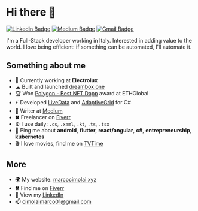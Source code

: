 # Hi there 👋

[![Linkedin Badge](https://img.shields.io/badge/-marcocimolai-blue?style=flat-square&logo=Linkedin&logoColor=white&link=https://www.linkedin.com/in/marco-cimolai-74b9a9218)](https://www.linkedin.com/in/marco-cimolai-74b9a9218)
[![Medium Badge](https://img.shields.io/badge/-@marplex-03a57a?style=flat-square&labelColor=000000&logo=Medium&link=https://marplex.medium.com)](https://marplex.medium.com)
[![Gmail Badge](https://img.shields.io/badge/-cimolaimarco01@gmail.com-c14437?style=flat-square&logo=Gmail&logoColor=white&link=mailto:cimolaimarco01@gmail.com)](mailto:cimolaimarco01@gmail.com)

I'm a Full-Stack developer working in Italy. Interested in adding value to the world. I love being efficient: if something can be automated, I'll automate it.

## Something about me
- 🏢 Currently working at **Electrolux**
- ☁ Built and launched [dreambox.one](https://www.dreambox.one)
- 🏆 Won [Polygon - Best NFT Dapp](https://showcase.ethglobal.com/roadtoweb3/nft-map-mint-nfts-of-pictures-on-a-map) award at ETHGlobal
- ⚡ Developed [LiveData](https://github.com/Marplex/LiveData) and [AdaptiveGrid](https://github.com/Marplex/AdaptiveGrid) for C#
- 📃 Writer at [Medium](https://marplex.medium.com/)
- 🍀 Freelancer on [Fiverr](https://www.fiverr.com/marplex)
- ⚙️ I use daily: `.cs`, `.xaml`, `.kt`, `.ts`, `.tsx`
- 💬 Ping me about **android**, **flutter**, **react/angular**, **c#**, **entrepreneurship**, **kubernetes**
- 🎬 I love movies, find me on [TVTime](https://tvtime.com/r/2oU0Q)

## More
- 🌍 My website: [marcocimolai.xyz](https://marcocimolai.xyz)
- 🍀 Find me on [Fiverr](https://www.fiverr.com/marplex)
- 🧢 View my [LinkedIn](https://www.linkedin.com/in/marco-cimolai-74b9a9218)
- 📫 [cimolaimarco01@gmail.com](mailto:cimolaimarco01@gmail.com)
